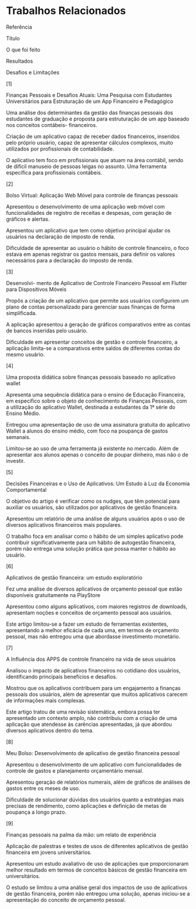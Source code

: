 # Trabalhos Relacionados


Referência 

Título 

O que foi feito 

Resultados 

Desafios e Limitações 

[1] 

Finanças Pessoais e Desafios Atuais: Uma Pesquisa com Estudantes Universitários para Estruturação de um App Financeiro e Pedagógico 

Uma análise dos determinantes da gestão das finanças pessoais dos estudantes de graduação e proposta para estruturação de um app baseado nos conceitos contábeis- financeiros. 

Criação de um aplicativo capaz de receber dados financeiros, inseridos pelo próprio usuário, capaz de apresentar cálculos complexos, muito utilizados por profissionais de contabilidade. 

O aplicativo tem foco em profissionais que atuam na área contábil, sendo de difícil manuseio de pessoas leigas no assunto. Uma ferramenta específica para profissionais contábeis. 

[2] 

Bolso Virtual: Aplicação Web Móvel para controle de finanças pessoais 

Apresentou o desenvolvimento de uma aplicação web móvel com funcionalidades de registro de receitas e despesas, com geração de gráficos e alertas. 

Apresentou um aplicativo que tem como objetivo principal ajudar os usuários na declaração de imposto de renda. 

Dificuldade de apresentar ao usuário o hábito de controle financeiro, o foco estava em apenas registrar os gastos mensais, para definir os valores necessários para a declaração do imposto de renda. 

[3] 

Desenvolvi- mento de Aplicativo de Controle Financeiro Pessoal em Flutter para Dispositivos Móveis 

Propôs a criação de um aplicativo que permite aos usuários configurem um plano de contas personalizado para gerenciar suas finanças de forma simplificada. 

A aplicação apresentou a geração de gráficos comparativos entre as contas de bancos inseridas pelo usuário. 

Dificuldade em apresentar conceitos de gestão e controle financeiro, a aplicação limita-se a comparativos entre saldos de diferentes contas do mesmo usuário. 

[4] 

Uma proposta didática sobre finanças pessoais baseado no aplicativo wallet 

Apresenta uma sequência didática para o ensino de Educação Financeira, em específico sobre o objeto de conhecimento de Finanças Pessoais, com a utilização do aplicativo Wallet, destinada a estudantes da 1ª série do Ensino Médio. 

Entregou uma apresentação de uso de uma assinatura gratuita do aplicativo Wallet a alunos do ensino médio, com foco na poupança de gastos semanais. 

Limitou-se ao uso de uma ferramenta já existente no mercado. Além de apresentar aos alunos apenas o conceito de poupar dinheiro, mas não o de investir. 

[5] 

Decisões Financeiras e o Uso de Aplicativos: Um Estudo à Luz da Economia Comportamental 

O objetivo do artigo é verificar como os nudges, que têm potencial para auxiliar os usuários, são utilizados por aplicativos de gestão financeira. 

Apresentou um relatório de uma análise de alguns usuários após o uso de diversos aplicativos financeiros mais populares. 

O trabalho foca em analisar como o hábito de um simples aplicativo pode contribuir significativamente para um hábito de autogestão financeira, porém não entrega uma solução prática que possa manter o hábito ao usuário. 

[6] 

Aplicativos de gestão financeira: um estudo exploratório 

Fez uma análise de diversos aplicativos de orçamento pessoal que estão disponíveis gratuitamente na PlayStore 

Apresentou como alguns aplicativos, com maiores registros de downloads, apresentam noções e conceitos de orçamento pessoal aos usuários. 

Este artigo limitou-se a fazer um estudo de ferramentas existentes, apresentando a melhor eficácia de cada uma, em termos de orçamento pessoal, mas não entregou uma que abordasse investimento monetário. 

[7] 

A Influência dos APPS de controle financeiro na vida de seus usuários 

Analisou o impacto de aplicativos financeiros no cotidiano dos usuários, identificando principais benefícios e desafios. 

Mostrou que os aplicativos contribuem para um engajamento a finanças pessoais dos usuários, além de apresentar que muitos aplicativos carecem de informações mais complexas. 

Este artigo tratou de uma revisão sistemática, embora possa ter apresentado um contexto amplo, não contribuiu com a criação de uma aplicação que atendesse às carências apresentadas, já que abordou diversos aplicativos dentro do tema. 

[8] 

Meu Bolso: Desenvolvimento de aplicativo de gestão financeira pessoal 

Apresentou o desenvolvimento de um aplicativo com funcionalidades de controle de gastos e planejamento orçamentário mensal. 

Apresentou geração de relatórios numerais, além de gráficos de análises de gastos entre os meses de uso. 

Dificuldade de solucionar dúvidas dos usuários quanto a estratégias mais precisas de rendimento, como aplicações e definição de metas de poupança a longo prazo. 

[9] 

  

Finanças pessoais na palma da mão: um relato de experiência 

Aplicação de palestras e testes de usos de diferentes aplicativos de gestão financeira em jovens universitários. 

Apresentou um estudo avaliativo de uso de aplicações que proporcionaram melhor resultado em termos de conceitos básicos de gestão financeira em universitários. 

O estudo se limitou a uma análise geral dos impactos de uso de aplicativos de gestão financeira, porém não entregou uma solução, apenas iniciou-se a apresentação do conceito de orçamento pessoal. 

